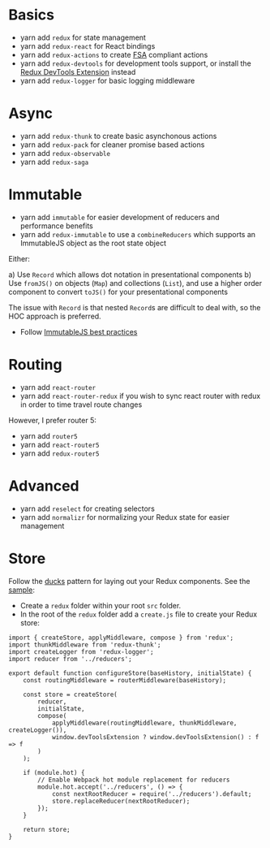 # Basics

* yarn add `redux` for state management
* yarn add `redux-react` for React bindings
* yarn add `redux-actions` to create [FSA](https://github.com/acdlite/flux-standard-action) compliant actions
* yarn add `redux-devtools` for development tools support, or install the [Redux DevTools Extension](https://github.com/zalmoxisus/redux-devtools-extension) instead
* yarn add `redux-logger` for basic logging middleware

# Async

* yarn add `redux-thunk` to create basic asynchonous actions
* yarn add `redux-pack` for cleaner promise based actions
* yarn add `redux-observable` 
* yarn add `redux-saga`

# Immutable

* yarn add `immutable` for easier development of reducers and performance benefits 
* yarn add `redux-immutable` to use a `combineReducers` which supports an ImmutableJS object as the root state object

Either:

a) Use `Record` which allows dot notation in presentational components
b) Use `fromJS()` on objects (`Map`) and collections (`List`), and use a higher order component to convert `toJS()` for your presentational components

The issue with `Record` is that nested `Record`s are difficult to deal with, so the HOC approach is preferred.

* Follow [ImmutableJS best practices](http://redux.js.org/docs/recipes/UsingImmutableJS.html#immutable-js-best-practices)

# Routing

* yarn add `react-router`
* yarn add `react-router-redux` if you wish to sync react router with redux in order to time travel route changes 

However, I prefer router 5:

* yarn add `router5`
* yarn add `react-router5`
* yarn add `redux-router5`

# Advanced

* yarn add `reselect` for creating selectors
* yarn add `normalizr` for normalizing your Redux state for easier management

# Store

Follow the [ducks](https://github.com/erikras/ducks-modular-redux) pattern for laying out your Redux components. See the [sample](https://github.com/erikras/react-redux-universal-hot-example/tree/master/src/redux):

* Create a `redux` folder within your root `src` folder. 
* In the root of the `redux` folder add a `create.js` file to create your Redux store:

```
import { createStore, applyMiddleware, compose } from 'redux';
import thunkMiddleware from 'redux-thunk';
import createLogger from 'redux-logger';
import reducer from '../reducers';

export default function configureStore(baseHistory, initialState) {
    const routingMiddleware = routerMiddleware(baseHistory);

    const store = createStore(
        reducer,
        initialState,
        compose(
            applyMiddleware(routingMiddleware, thunkMiddleware, createLogger()),
            window.devToolsExtension ? window.devToolsExtension() : f => f
        )
    );

    if (module.hot) {
        // Enable Webpack hot module replacement for reducers
        module.hot.accept('../reducers', () => {
            const nextRootReducer = require('../reducers').default;
            store.replaceReducer(nextRootReducer);
        });
    }

    return store;
}
```

